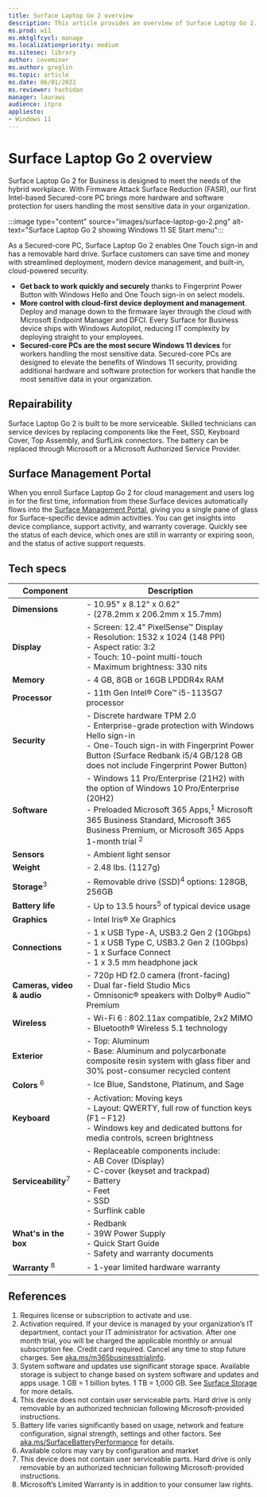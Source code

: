 ```yaml
---
title: Surface Laptop Go 2 overview
description: This article provides an overview of Surface Laptop Go 2.
ms.prod: w11
ms.mktglfcycl: manage
ms.localizationpriority: medium
ms.sitesec: library
author: coveminer
ms.author: greglin
ms.topic: article
ms.date: 06/01/2022
ms.reviewer: hachidan
manager: laurawi
audience: itpro
appliesto:
- Windows 11
---
```


# Surface Laptop Go 2 overview

Surface Laptop Go 2 for Business is designed to meet the needs of the hybrid workplace. With Firmware Attack Surface Reduction (FASR), our first Intel-based Secured-core PC brings more hardware and software protection for users handling the most sensitive data in your organization.

:::image type="content" source="images/surface-laptop-go-2.png" alt-text="Surface Laptop Go 2 showing Windows 11 SE Start menu":::<br>

As a Secured-core PC, Surface Laptop Go 2 enables One Touch sign-in and has a removable hard drive.  Surface customers can save time and money with streamlined deployment, modern device management, and built-in, cloud-powered security.

- **Get back to work quickly and securely** thanks to Fingerprint Power Button with Windows Hello and One Touch sign-in on select models.
- **More control with cloud-first device deployment and management**. Deploy and manage down to the firmware layer through the cloud with Microsoft Endpoint Manager and DFCI. Every Surface for Business device ships with Windows Autopilot, reducing IT complexity by deploying straight to your employees.
- **Secured-core PCs are the most secure Windows 11 devices** for workers handling the most sensitive data. Secured-core PCs are designed to elevate the benefits of Windows 11 security, providing additional hardware and software protection for workers that handle the most sensitive data in your organization.

## Repairability

Surface Laptop Go 2 is built to be more serviceable. Skilled technicians can service devices by replacing components like the Feet, SSD, Keyboard Cover, Top Assembly, and SurfLink connectors. The battery can be replaced through Microsoft or a Microsoft Authorized Service Provider.

## Surface Management Portal

When you enroll Surface Laptop Go 2 for cloud management and users log in  for the first time, information from these Surface devices automatically flows into the [Surface Management Portal](surface-management-portal.md), giving you a single pane of glass for Surface-specific device admin activities. You can get insights into device compliance, support activity, and warranty coverage. Quickly see the status of each device, which ones are still in warranty or expiring soon, and the status of active support requests.

## Tech specs

| Component                  | Description                                                                                                                                                                                                                   |
| -------------------------- | ----------------------------------------------------------------------------------------------------------------------------------------------------------------------------------------------------------------------------- |
| **Dimensions**             | - 10.95" x 8.12" x 0.62"<br>- (278.2mm x 206.2mm x 15.7mm)                                                                                                                                                                     |
| **Display**                | - Screen: 12.4" PixelSense™ Display<br>- Resolution: 1532 x 1024 (148 PPI)<br>- Aspect ratio: 3:2<br>- Touch: 10-point multi-touch<br>- Maximum brightness: 330 nits                                                           |
| **Memory**                 | - 4 GB, 8GB or 16GB LPDDR4x RAM                                                                                                                                                                                               |
| **Processor**              | - 11th Gen Intel® Core™ i5-1135G7 processor                                                                                                                                                                                   |
| **Security**               | - Discrete hardware TPM 2.0<br>- Enterprise-grade protection with Windows Hello sign-in<br>- One-Touch sign-in with Fingerprint Power Button (Surface Redbank i5/4 GB/128 GB does not include Fingerprint Power Button)       |
| **Software**               | - Windows 11 Pro/Enterprise (21H2) with the option of Windows 10 Pro/Enterprise (20H2)<br>- Preloaded Microsoft 365 Apps,<sup>1</sup>  Microsoft 365 Business Standard, Microsoft 365 Business Premium, or Microsoft 365 Apps 1-month trial <sup>2</sup>  |
| **Sensors**                | - Ambient light sensor                                                                                                                                                                                                        |
| **Weight**                 | - 2.48 lbs. (1127g)                                                                                                                                                                                                           |
| **Storage**<sup>3</sup>    | - Removable drive (SSD)<sup>4</sup>  options: 128GB, 256GB                                                                                                                                                                                 |
| **Battery life**           | - Up to 13.5 hours<sup>5</sup> of typical device usage                                                                                                                                                                                    |
| **Graphics**               | - Intel Iris® Xe Graphics                                                                                                                                                                                                     |
| **Connections**            | - 1 x USB Type-A, USB3.2 Gen 2 (10Gbps)<br>- 1 x USB Type C, USB3.2 Gen 2 (10Gbps)<br>- 1 x Surface Connect<br>- 1 x 3.5 mm headphone jack                                                                                    |
| **Cameras, video & audio** | - 720p HD f2.0 camera (front-facing)<br>- Dual far-field Studio Mics<br>- Omnisonic® speakers with Dolby® Audio™ Premium                                                                                                      |
| **Wireless**               | - Wi-Fi 6 : 802.11ax compatible, 2x2 MIMO<br>- Bluetooth® Wireless 5.1 technology                                                                                                                                             |
| **Exterior**               | - Top: Aluminum<br>- Base: Aluminum and polycarbonate composite resin system with glass fiber and 30% post-consumer recycled content                                                                                          |
| **Colors** <sup>6</sup>    | - Ice Blue, Sandstone, Platinum, and Sage                                                                                                                                                                                     |
| **Keyboard**               | - Activation: Moving keys<br>- Layout: QWERTY, full row of function keys (F1 – F12)<br>- Windows key and dedicated buttons for media controls, screen brightness                                                              |
| **Serviceability**<sup>7</sup> | - Replaceable components include:<br>- AB Cover (Display)<br>- C-cover (keyset and trackpad)<br>- Battery<br>- Feet<br>- SSD<br>- Surflink cable                                                                              |
| **What's in the box**      | - Redbank<br>- 39W Power Supply<br>- Quick Start Guide<br>- Safety and warranty documents                                                                                                                                     |
| **Warranty** <sup>8</sup>               | - 1-year limited hardware warranty                                                                                                                                                                                            |

## References

1. Requires license or subscription to activate and use.
2. Activation required. If your device is managed by your organization’s IT department, contact your IT administrator for activation. After one month trial, you will be charged the applicable monthly or annual subscription fee. Credit card required. Cancel any time to stop future charges. See [aka.ms/m365businesstrialinfo](https://aka.ms/m365businesstrialinfo).
3. System software and updates use significant storage space. Available storage is subject to change based on system software and updates and apps usage. 1 GB = 1 billion bytes. 1 TB = 1,000 GB. See [Surface Storage](https://support.microsoft.com/help/4023513/surface-surface-storage?os=windows-10&=undefined) for more details.
4. This device does not contain user serviceable parts. Hard drive is only removable by an authorized technician following Microsoft-provided instructions.
5. Battery life varies significantly based on usage, network and feature configuration, signal strength, settings and other factors. See [aka.ms/SurfaceBatteryPerformance](https://aka.ms/SurfaceBatteryPerformance) for details.
6. Available colors may vary by configuration and market
7. This device does not contain user serviceable parts. Hard drive is only removable by an authorized technician following Microsoft-provided instructions.
8. Microsoft’s Limited Warranty is in addition to your consumer law rights.
